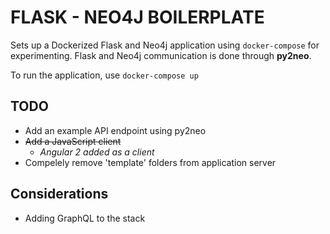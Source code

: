 # FLASK - NEO4J BOILERPLATE

Sets up a Dockerized Flask and Neo4j application using ```docker-compose``` for experimenting. Flask and Neo4j communication is done through **py2neo**.

To run the application, use ```docker-compose up```

## TODO
- Add an example API endpoint using py2neo
- ~~Add a JavaScript client~~
  - *Angular 2 added as a client*
- Compelely remove 'template' folders from application server

## Considerations
- Adding GraphQL to the stack
